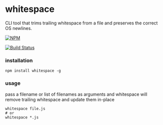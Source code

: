 # whitespace

CLI tool that trims trailing whitespace from a file and preserves the correct OS newlines.

[![NPM](https://nodei.co/npm/whitespace.png)](https://nodei.co/npm/whitespace/)

[![Build Status](https://travis-ci.org/maxogden/whitespace.svg?branch=master)](https://travis-ci.org/maxogden/whitespace)

### installation

```
npm install whitespace -g
```

### usage

pass a filename or list of filenames as arguments and whitespace will remove trailing whitespace and update them in-place

```
whitespace file.js
# or
whitespace *.js
```
